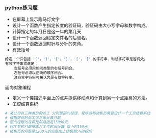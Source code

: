 ### python练习题

* 在屏幕上显示跑马灯文字
* 设计一个函数产生指定长度的验证码，验证码由大小写字母和数字构成。
* 计算指定的年月日是这一年的第几天
* 设计一个函数返回给定文件名的后缀名。
* 设计一个函数返回时针与分针的夹角。
* 有效括号
```py
给定一个只包括 '('，')'，'{'，'}'，'['，']' 的字符串，判断字符串是否有效。
有效字符串需满足：
    左括号必须用相同类型的右括号闭合。
    左括号必须以正确的顺序闭合。
    注意空字符串可被认为是有效字符串。
```



面向对象编程
* 定义一个类描述平面上的点并提供移动点和计算到另一个点距离的方法。
* 工资结算系统
```py
# 某公司有三种类型的员工 分别是部门经理、程序员和销售员需要设计一个工资结算系统 
# 根据提供的员工信息来计算月薪
# 部门经理的月薪是每月固定15000元
# 程序员的月薪按本月工作时间计算 每小时150元
# 销售员的月薪是1200元的底薪加上销售额5%的提成
```

